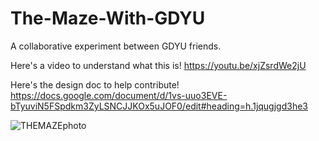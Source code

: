 # The-Maze-With-GDYU
 A collaborative experiment between GDYU friends.

 Here's a video to understand what this is!
 https://youtu.be/xjZsrdWe2jU

Here's the design doc to help contribute! https://docs.google.com/document/d/1vs-uuo3EVE-bTyuviN5FSpdkm3ZyLSNCJJKOx5uJOF0/edit#heading=h.1jqugjgd3he3

![THEMAZEphoto](https://github.com/TigranExe/The-Maze/blob/main/GithubReadMeAssets/THEMAZEhahahahatestingargstuffifyouseethismessagemesayingyoudidhehehe2.png)
